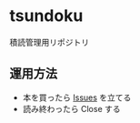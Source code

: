 # tsundoku
積読管理用リポジトリ

## 運用方法
- 本を買ったら [Issues](https://github.com/kyoruni/tsundoku/issues) を立てる
- 読み終わったら Close する
